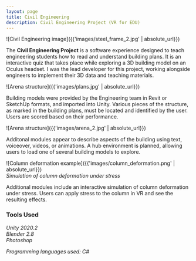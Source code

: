 ```yaml
---
layout: page
title: Civil Engineering
description: Civil Engineering Project (VR for EDU)
---
```


![Civil Engineering image]({{'images/steel_frame_2.jpg' | absolute_url}})

The **Civil Engineering Project** is a software experience designed to teach engineering students how to read and understand building plans. It is an interactive quiz that takes place while exploring a 3D building model on an Oculus headset. I was the lead developer for this project, working alongside engineers to implement their 3D data and teaching materials.

![Arena structure]({{'images/plans.jpg' | absolute_url}})

Building models were provided by the Engineering team in Revit or SketchUp formats, and imported into Unity. Various pieces of the structure, as marked in the building plans, must be located and identified by the user. Users are scored based on their performance.

![Arena structure]({{'images/arena_2.jpg' | absolute_url}})

Additonal modules appear to describe aspects of the building using text, voiceover, videos, or animations. A hub environment is planned, allowing users to load one of several building models to explore.

![Column deformation example]({{'images/column_deformation.png' | absolute_url}})  
*Simulation of column deformation under stress*

Additional modules include an interactive simulation of column deformation under stress. Users can apply stress to the column in VR and see the resulting effects.

### Tools Used

*Unity 2020.2*  
*Blender 2.8*  
*Photoshop*

*Programming languages used: C#*